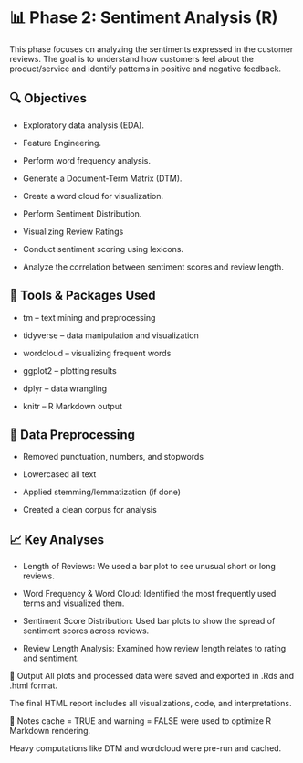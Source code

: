 # 📊 Phase 2: Sentiment Analysis (R)

This phase focuses on analyzing the sentiments expressed in the customer reviews. The goal is to understand how customers feel about the product/service and identify patterns in positive and negative feedback.

## 🔍 Objectives
- Exploratory data analysis (EDA).

- Feature Engineering.

- Perform word frequency analysis.

- Generate a Document-Term Matrix (DTM).

- Create a word cloud for visualization.

- Perform Sentiment Distribution.

- Visualizing Review Ratings

- Conduct sentiment scoring using lexicons.

- Analyze the correlation between sentiment scores and review length.


## 🧰 Tools & Packages Used
- tm – text mining and preprocessing

- tidyverse – data manipulation and visualization

- wordcloud – visualizing frequent words

- ggplot2 – plotting results

- dplyr – data wrangling

- knitr – R Markdown output


## 🧹 Data Preprocessing
- Removed punctuation, numbers, and stopwords

- Lowercased all text

- Applied stemming/lemmatization (if done)

- Created a clean corpus for analysis


## 📈 Key Analyses
- Length of Reviews: We used a bar plot to see unusual short or long reviews.

- Word Frequency & Word Cloud: Identified the most frequently used terms and visualized them.

- Sentiment Score Distribution: Used bar plots to show the spread of sentiment scores across reviews.

- Review Length Analysis: Examined how review length relates to rating and sentiment.

📁 Output
All plots and processed data were saved and exported in .Rds and .html format.

The final HTML report includes all visualizations, code, and interpretations.

📌 Notes
cache = TRUE and warning = FALSE were used to optimize R Markdown rendering.

Heavy computations like DTM and wordcloud were pre-run and cached.
